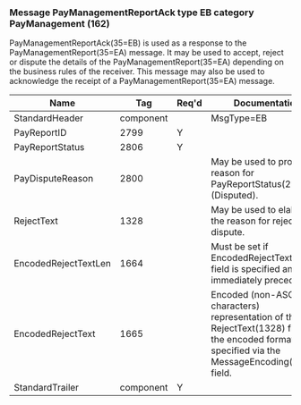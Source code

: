 ### Message PayManagementReportAck type EB category PayManagement (162)

PayManagementReportAck(35=EB) is used as a response to the PayManagementReport(35=EA) message. It may be used to accept, reject or dispute the details of the PayManagementReport(35=EA) depending on the business rules of the receiver. This message may also be used to acknowledge the receipt of a PayManagementReport(35=EA) message.

| Name                 | Tag       | Req'd | Documentation                                                                                                                               |
|----------------------|-----------|----------|-------------------------------------------------------------------------------------------------------------------------------|
| StandardHeader       | component |       | MsgType=EB                                                                                                                               |
| PayReportID          | 2799      |   Y   |                                                                                                                                |
| PayReportStatus      | 2806      |   Y   |                                                                                                                                |
| PayDisputeReason     | 2800      |       | May be used to provide reason for PayReportStatus(2806)=3 (Disputed).                                                                           |
| RejectText           | 1328      |       | May be used to elaborate the reason for rejection or dispute.                                                                                   |
| EncodedRejectTextLen | 1664      |       | Must be set if EncodedRejectText(1665) field is specified and must immediately precede it.                                                      |
| EncodedRejectText    | 1665      |       | Encoded (non-ASCII characters) representation of the RejectText(1328) field in the encoded format specified via the MessageEncoding(347) field. |
| StandardTrailer      | component |   Y   |                                                                                                                                |

